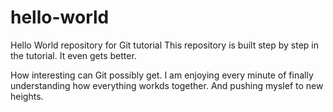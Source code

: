 # hello-world
Hello World repository for Git tutorial
This repository is built step by step in the tutorial.
It even gets better.

How interesting can Git possibly get.
I am enjoying every minute of finally understanding how everything workds together.
And pushing myslef to new heights.
